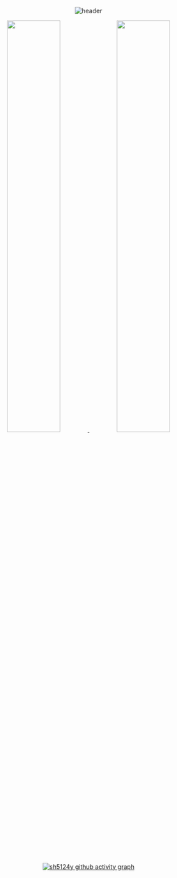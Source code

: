 
 <div align="center">
 
![header](https://capsule-render.vercel.app/api?type=waving&color=665B8B&gradient&heigh=300&section=header&text=SOHEE%20YUN\%20&fontAlignY=45&desc=I'm%20a%20fake%20developer%20💻&descSize=25&descAlignY=75&fontSize=60&animation=twinkling) 



<!--
📝study📝<br><br>
<img src="https://img.shields.io/badge/HTML5-E34F26?style=flat-square&logo=HTML5&logoColor=white"/></a>
  <img src="https://img.shields.io/badge/CSS3-FFA500?style=flat-square&logo=CSS3&logoColor=white"/></a>
  <img src="https://img.shields.io/badge/JavaScript-F7DF1E?style=flat-square&logo=JavaScript&logoColor=white"/></a>
  <img src="https://img.shields.io/badge/Java-32CD32?style=flat-square&logo=Java&logoColor=white"/></a>
  <br>
  <img src="https://img.shields.io/badge/C-1572B6?style=flat-square&logo=C&logoColor=white"/></a>
  <img src="https://img.shields.io/badge/Python-191970?style=flat-square&logo=Python&logoColor=white"/></a>
  <img src="https://img.shields.io/badge/Kotlin-800080?style=flat-square&logo=Kotlin&logoColor=white"/></a>
<img src="https://img.shields.io/badge/MySQL-FF1493?style=flat-square&logo=MySQL&logoColor=white"/></a><br><br>
 -->
 
 


<a href="https://github.com/anuraghazra/github-readme-stats">
  <img src="https://github-readme-stats.vercel.app/api?username=sh5124y&show_icons=true&theme=material-palenight&hide_border=true&bg_color=20232a&icon_color=E3E3E3A8&text_color=fff" width=49.2% />
</a>
<a href="https://github.com/denvercoder1/github-readme-streak-stats">
  <img src="http://github-readme-streak-stats.herokuapp.com?user=sh5124y&theme=react&ring=C691E94D&fire=C691E9&sideNums=C691E9&currStreakNum=C691E9&sideLabels=FFFFFF&currStreakLabel=FFFFFF&dates=E3E3E3A8&hide_border=true" width=49.2% />
</a>
<a href="https://github.com/ashutosh00710/github-readme-activity-graph">

 [![sh5124y github activity graph](https://github-readme-activity-graph.cyclic.app/graph?username=sh5124y&theme=react-dark&bg_color=20232a&hide_border=true&line=AB90E8&color=C691E9C9)](https://github.com/sh5124y/github-readme-activity-graph)
</a>
